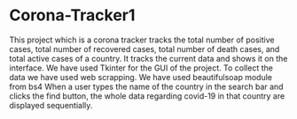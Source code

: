 # Corona-Tracker1
This project which is a corona tracker tracks the total number of positive cases, total number of recovered cases, total number of death cases, and total active cases of a country. It tracks the current data and shows it on the interface. We have used Tkinter for the GUI of the project. To collect the data we have used web scrapping. We have used beautifulsoap module from bs4  When a user types the name of the country in the search bar and clicks the find button, the whole data regarding covid-19 in that country are displayed sequentially.
